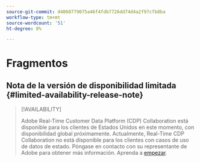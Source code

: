 ```yaml
---
source-git-commit: d4060779075a46f4fdb7726dd74d4a2f97cfb8ba
workflow-type: tm+mt
source-wordcount: '51'
ht-degree: 0%

---
```

# Fragmentos

## Nota de la versión de disponibilidad limitada {#limited-availability-release-note}

>[!AVAILABILITY]
>
>Adobe Real-Time Customer Data Platform (CDP) Collaboration está disponible para los clientes de Estados Unidos en este momento, con disponibilidad global próximamente. Actualmente, Real-Time CDP Collaboration no está disponible para los clientes con casos de uso de datos de estado. Póngase en contacto con su representante de Adobe para obtener más información. Aprenda a [empezar](/help/guide/home.md#get-started).


